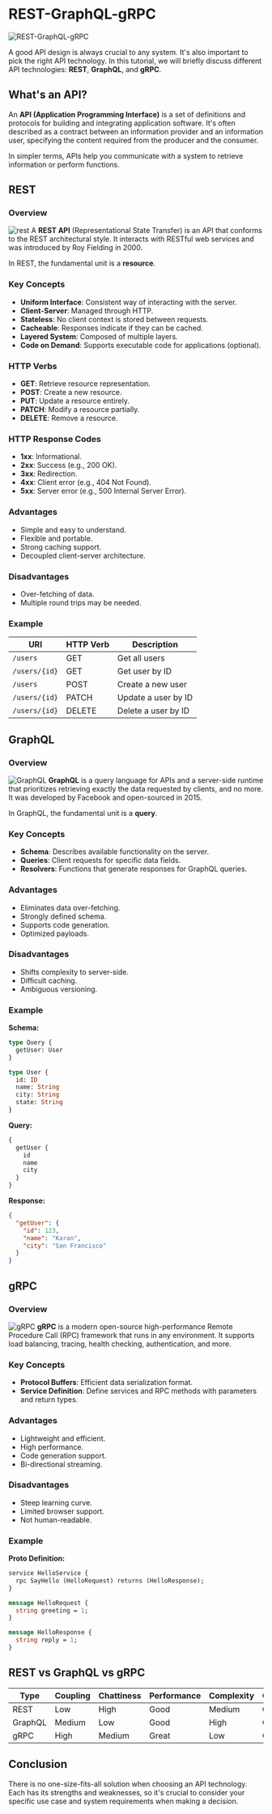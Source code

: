 # REST-GraphQL-gRPC

![REST-GraphQL-gRPC](REST-GraphQL-gRPC.jpg)

A good API design is always crucial to any system. It's also important to pick the right API technology. In this tutorial, we will briefly discuss different API technologies: **REST**, **GraphQL**, and **gRPC**.

## What's an API?

An **API (Application Programming Interface)** is a set of definitions and protocols for building and integrating application software. It's often described as a contract between an information provider and an information user, specifying the content required from the producer and the consumer.

In simpler terms, APIs help you communicate with a system to retrieve information or perform functions.

## REST

### Overview

![rest](rest.png)
A **REST API** (Representational State Transfer) is an API that conforms to the REST architectural style. It interacts with RESTful web services and was introduced by Roy Fielding in 2000.

In REST, the fundamental unit is a **resource**.

### Key Concepts
- **Uniform Interface**: Consistent way of interacting with the server.
- **Client-Server**: Managed through HTTP.
- **Stateless**: No client context is stored between requests.
- **Cacheable**: Responses indicate if they can be cached.
- **Layered System**: Composed of multiple layers.
- **Code on Demand**: Supports executable code for applications (optional).

### HTTP Verbs
- **GET**: Retrieve resource representation.
- **POST**: Create a new resource.
- **PUT**: Update a resource entirely.
- **PATCH**: Modify a resource partially.
- **DELETE**: Remove a resource.

### HTTP Response Codes
- **1xx**: Informational.
- **2xx**: Success (e.g., 200 OK).
- **3xx**: Redirection.
- **4xx**: Client error (e.g., 404 Not Found).
- **5xx**: Server error (e.g., 500 Internal Server Error).

### Advantages
- Simple and easy to understand.
- Flexible and portable.
- Strong caching support.
- Decoupled client-server architecture.

### Disadvantages
- Over-fetching of data.
- Multiple round trips may be needed.

### Example
| URI         | HTTP Verb | Description            |
|-------------|------------|------------------------|
| `/users`    | GET        | Get all users          |
| `/users/{id}`| GET        | Get user by ID         |
| `/users`    | POST       | Create a new user      |
| `/users/{id}`| PATCH      | Update a user by ID    |
| `/users/{id}`| DELETE     | Delete a user by ID    |

## GraphQL

### Overview

![GraphQL](GraphQL.png)
**GraphQL** is a query language for APIs and a server-side runtime that prioritizes retrieving exactly the data requested by clients, and no more. It was developed by Facebook and open-sourced in 2015.

In GraphQL, the fundamental unit is a **query**.

### Key Concepts
- **Schema**: Describes available functionality on the server.
- **Queries**: Client requests for specific data fields.
- **Resolvers**: Functions that generate responses for GraphQL queries.

### Advantages
- Eliminates data over-fetching.
- Strongly defined schema.
- Supports code generation.
- Optimized payloads.

### Disadvantages
- Shifts complexity to server-side.
- Difficult caching.
- Ambiguous versioning.

### Example

**Schema:**

```graphql
type Query {
  getUser: User
}

type User {
  id: ID
  name: String
  city: String
  state: String
}
```

**Query:**

```graphql
{
  getUser {
    id
    name
    city
  }
}
```

**Response:**

```json
{
  "getUser": {
    "id": 123,
    "name": "Karan",
    "city": "San Francisco"
  }
}
```

## gRPC

### Overview

![gRPC](gRPC.png)
**gRPC** is a modern open-source high-performance Remote Procedure Call (RPC) framework that runs in any environment. It supports load balancing, tracing, health checking, authentication, and more.

### Key Concepts
- **Protocol Buffers**: Efficient data serialization format.
- **Service Definition**: Define services and RPC methods with parameters and return types.

### Advantages
- Lightweight and efficient.
- High performance.
- Code generation support.
- Bi-directional streaming.

### Disadvantages
- Steep learning curve.
- Limited browser support.
- Not human-readable.

### Example

**Proto Definition:**

```proto
service HelloService {
  rpc SayHello (HelloRequest) returns (HelloResponse);
}

message HelloRequest {
  string greeting = 1;
}

message HelloResponse {
  string reply = 1;
}
```

## REST vs GraphQL vs gRPC
| Type       | Coupling  | Chattiness | Performance | Complexity | Caching | Codegen | Discoverability | Versioning |
|------------|-----------|------------|-------------|------------|---------|---------|-----------------|------------|
| REST       | Low       | High       | Good        | Medium     | Great   | Bad     | Good            | Easy       |
| GraphQL    | Medium    | Low        | Good        | High       | Custom  | Good    | Good            | Custom     |
| gRPC       | High      | Medium     | Great       | Low        | Custom  | Great   | Bad             | Hard       |


## Conclusion
There is no one-size-fits-all solution when choosing an API technology. Each has its strengths and weaknesses, so it's crucial to consider your specific use case and system requirements when making a decision.

